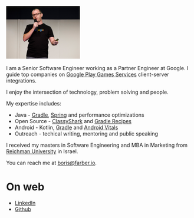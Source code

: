 
<img src="img/Header.jpg" width="200"/>

I am a Senior Software Engineer working as a Partner Engineer at Google. I guide top companies on 
[Google Play Games Services](https://developer.android.com/games/pgs/overview) client-server integrations.

I enjoy the intersection of technology, problem solving and people.
 
My expertise includes:  
* Java - [Gradle](https://gradle.org/), [Spring](https://spring.io/) and performance optimizations
* Open Source - [ClassyShark](https://github.com/google/android-classyshark) and [Gradle Recipes](https://github.com/android/gradle-recipes)
* Android - Kotlin, [Gradle](https://gradle.org/) and [Android Vitals](https://developer.android.com/topic/performance/vitals)
* Outreach - techical writing, mentoring and public speaking

I received my masters in Software Engineering and MBA in Marketing from [Reichman 
University](https://www.runi.ac.il/en/) in Israel.

You can reach me at <boris@farber.io>.

# On web
* [LinkedIn](https://www.linkedin.com/in/borisfarber/) 
* [Github](https://github.com/borisf) 
